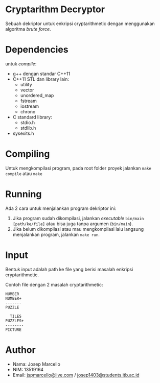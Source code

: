 # Cryptarithm Decryptor

Sebuah dekriptor untuk enkripsi cryptarithmetic dengan menggunakan algoritma
*brute force*.

# Dependencies
untuk *compile*:
* g++ dengan standar C++11
* C++11 STL dan library lain:
    * utility
    * vector
    * unordered_map
    * fstream
    * iostream
    * chrono
* C standard library:
    * stdio.h
    * stdlib.h
* sysexits.h

# Compiling
Untuk mengkompilasi program, pada root folder proyek jalankan `make compile`
atau `make`

# Running
Ada 2 cara untuk menjalankan program dekriptor ini:

1. Jika program sudah dikompilasi, jalankan *executable* `bin/main
   [path/ke/file]` atau bisa juga tanpa argumen (`bin/main`).
1. Jika belum dikompilasi atau mau mengkompilasi lalu langsung menjalankan
program, jalankan `make run`.

# Input

Bentuk input adalah path ke file yang berisi masalah enkripsi cryptarithmetic.

Contoh file dengan 2 masalah cryptarithmetic:
```
NUMBER
NUMBER+
-------
PUZZLE

  TILES
PUZZLES+
--------
PICTURE
```

# Author

* Nama: Josep Marcello
* NIM: 13519164
* Email: jspmarcello@live.com / josep1403@students.itb.ac.id
